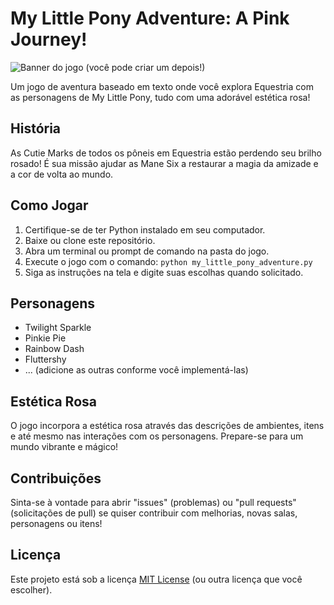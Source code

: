 # My Little Pony Adventure: A Pink Journey!

![Banner do jogo (você pode criar um depois!)](link_para_sua_imagem_aqui_se_tiver)

Um jogo de aventura baseado em texto onde você explora Equestria com as personagens de My Little Pony, tudo com uma adorável estética rosa!

## História
As Cutie Marks de todos os pôneis em Equestria estão perdendo seu brilho rosado! É sua missão ajudar as Mane Six a restaurar a magia da amizade e a cor de volta ao mundo.

## Como Jogar
1.  Certifique-se de ter Python instalado em seu computador.
2.  Baixe ou clone este repositório.
3.  Abra um terminal ou prompt de comando na pasta do jogo.
4.  Execute o jogo com o comando: `python my_little_pony_adventure.py`
5.  Siga as instruções na tela e digite suas escolhas quando solicitado.

## Personagens
* Twilight Sparkle
* Pinkie Pie
* Rainbow Dash
* Fluttershy
* ... (adicione as outras conforme você implementá-las)

## Estética Rosa
O jogo incorpora a estética rosa através das descrições de ambientes, itens e até mesmo nas interações com os personagens. Prepare-se para um mundo vibrante e mágico!

## Contribuições
Sinta-se à vontade para abrir "issues" (problemas) ou "pull requests" (solicitações de pull) se quiser contribuir com melhorias, novas salas, personagens ou itens!

## Licença
Este projeto está sob a licença [MIT License](LICENSE) (ou outra licença que você escolher).
